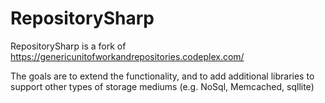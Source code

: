 # RepositorySharp
RepositorySharp is a fork of https://genericunitofworkandrepositories.codeplex.com/

The goals are to extend the functionality, and to add additional libraries to support other types of storage mediums (e.g. NoSql, Memcached, sqllite)
